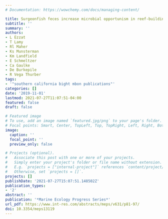 ```yaml
---
# Documentation: https://wowchemy.com/docs/managing-content/

title: Surgeonfish feces increase microbial opportunism in reef-building corals
subtitle: ''
summary: ''
authors:
- L Ezzat
- T Lamy
- Rl Maher
- Ks Munsterman
- Km Landfield
- E Schmeltzer
- Ca Gaulke
- De Burkepile
- R Vega Thurber
tags:
- '"southern california bight mbon publications"'
categories: []
date: '2019-11-01'
lastmod: 2021-07-27T11:07:51-04:00
featured: false
draft: false

# Featured image
# To use, add an image named `featured.jpg/png` to your page's folder.
# Focal points: Smart, Center, TopLeft, Top, TopRight, Left, Right, BottomLeft, Bottom, BottomRight.
image:
  caption: ''
  focal_point: ''
  preview_only: false

# Projects (optional).
#   Associate this post with one or more of your projects.
#   Simply enter your project's folder or file name without extension.
#   E.g. `projects = ["internal-project"]` references `content/project/deep-learning/index.md`.
#   Otherwise, set `projects = []`.
projects: []
publishDate: '2021-07-27T15:07:51.148502Z'
publication_types:
- '2'
abstract: ''
publication: '*Marine Ecology Progress Series*'
url_pdf: https://www.int-res.com/abstracts/meps/v631/p81-97/
doi: 10.3354/meps13119
---
```

